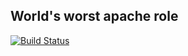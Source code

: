## World's worst apache role

[![Build Status](https://travis-ci.org/simonmcc/ansible.apache.svg?branch=master)](https://travis-ci.org/simonmcc/ansible.apache)
